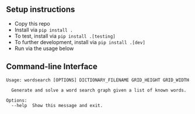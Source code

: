 ## Setup instructions

* Copy this repo
* Install via `pip install .`
* To test, install via `pip install .[testing]`
* To further development, install via `pip install .[dev]`
* Run via the usage below


## Command-line Interface
```
Usage: wordsearch [OPTIONS] DICTIONARY_FILENAME GRID_HEIGHT GRID_WIDTH

  Generate and solve a word search graph given a list of known words.

Options:
  --help  Show this message and exit.
```
